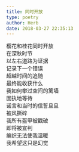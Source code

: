 ```yaml
---  
title: 同时开放  
type: poetry  
author: Herb  
date: 2018-03-27 22:35:13    
---  
```

樱花和桂花同时开放  
在深秋时节  
以左右道路为证据  
记录下一个错误    
超越时间的追随  
最终能收获什么  
我如何攀过空间的篱墙  
固执地等待    
诺言和当时的信誓旦旦  
被风撕碎  
我所有盔甲被戳破  
即将被宣判    
编织无法使我温暖  
我希望这只是幻觉